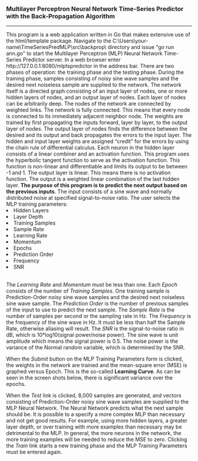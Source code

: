 <h3>Multilayer Perceptron Neural Network Time-Series Predictor with the Back-Propagation Algorithm</h3>
<hr>
This program is a web application written in Go that makes extensive use of the html/template package.
Navigate to the C:\Users\your-name\TimeSeriesPredMLP\src\backprop\ directory and issue "go run ann.go" to
start the Multilayer Perceptron (MLP) Neural Network Time-Series Predictor server. In a web browser enter http://127.0.0.1:8080/mlptspredictor
in the address bar.  There are two phases of operation:  the training phase and the testing phase.  During the training
phase, samples consisting of noisy sine wave samples and the desired next noiseless sample are supplied to the network.
The network itself is a directed graph consisting of an input layer of nodes, one or more hidden layers of nodes, and
an output layer of nodes.  Each layer of nodes can be arbitrarily deep.  The nodes of the network are connected by weighted
links.  The network is fully connected.  This means that every node is connected to its immediately adjacent neighbor node.  The weights are trained
by first propagating the inputs forward, layer by layer, to the output layer of nodes.  The output layer of nodes finds the
difference between the desired and its output and back propagates the errors to the input layer.  The hidden and input layer
weights are assigned “credit” for the errors by using the chain rule of differential calculus.  Each neuron in the hidden layer consists of a
linear combiner and an activation function.  This program uses the hyperbolic tangent function to serve as the activation function.
This function is non-linear and differentiable and limits its output to be between -1 and 1.  The output layer is linear.  This means
there is no activation function.  The output is a weighted linear combination of the last hidden layer.  <b>The purpose of this program is to predict
the next output based on the previous inputs</b>.  The input consists of a sine wave and normally distributed noise at specified signal-to-noise ratio.
The user selects the MLP training parameters:
<li>Hidden Layers</li>
<li>Layer Depth</li>
<li>Training Samples</li>
<li>Sample Rate</li>
<li>Learning Rate</li>
<li>Momentum</li>
<li>Epochs</li>
<li>Prediction Order</li>
<li>Frequency</li>
<li>SNR</li>
<br>
<p>
The <i>Learning Rate</i> and <i>Momentum</i> must be less than one.  Each <i>Epoch</i> consists of the number of <i>Training Samples</i>.  
One training sample is Prediction-Order noisy sine wave samples  and the desired next noiseless sine wave sample.  The <i>Prediction Order</i>
is the number of previous samples of the input to use to predict the next sample.  The <i>Sample Rate</i> is the number of samples per second
or the sampling rate in Hz.  The <i>Frequency</i> is the frequency of the sine wave in Hz.  It must be less than half the Sample Rate, otherwise
aliasing will result.  The <i>SNR</i> is the signal-to-noise ratio in dB, which is 10*log10(signal power/noise power).  The sine wave is unit
amplitude which means the signal power is 0.5.  The noise power is the variance of the Normal random variable, which is determined by the SNR.
</p>
<p>
When the <i>Submit</i> button on the MLP Training Parameters form is clicked, the weights in the network are trained
and the mean-square error (MSE) is graphed versus Epoch.  This is the so-called <b>Learning Curve</b>.  As can be seen in the screen shots below, 
there is significant variance over the epochs.
</p>
<p>
When the <i>Test</i> link is clicked, 8,000 samples are generated, and vectors consisting of Prediction-Order noisy sine wave samples are supplied
to the MLP Neural Network.  The Neural Network predicts what the next sample should be.  It is possible to a specify a 
more complex MLP than necessary and not get good results.  For example, using more hidden layers, a greater layer depth,
or over training with more examples than necessary may be detrimental to the MLP.  In general, the more neurons in the
network, the more training examples will be needed to reduce the MSE to zero.  Clicking the <i>Train</i> link starts a new training
phase and the MLP Training Parameters must be entered again.
</p>
